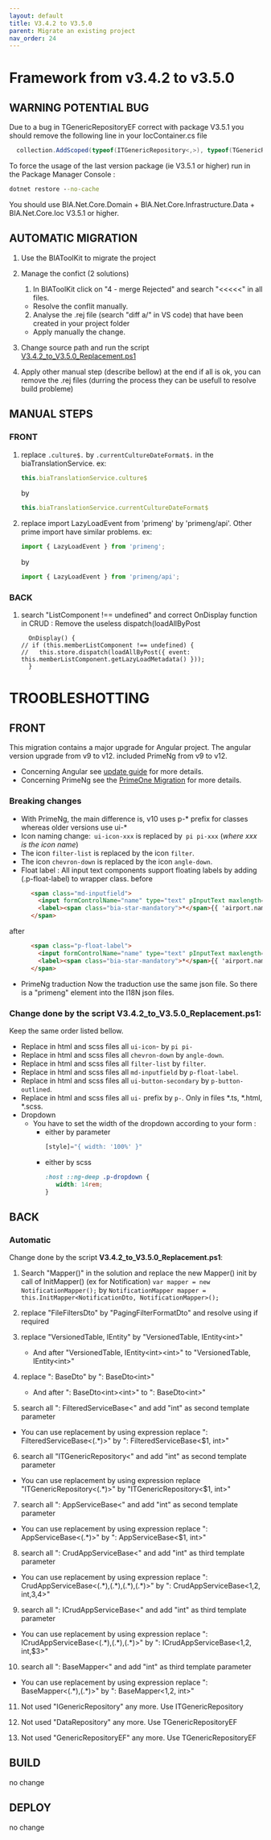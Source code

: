 ```yaml
---
layout: default
title: V3.4.2 to V3.5.0
parent: Migrate an existing project
nav_order: 24
---
```

# Framework from v3.4.2 to v3.5.0

## WARNING POTENTIAL BUG 
Due to a bug in TGenericRepositoryEF correct with package V3.5.1 you should remove the following line in your IocContainer.cs file 
``` csharp
  collection.AddScoped(typeof(ITGenericRepository<,>), typeof(TGenericRepositoryEF<,>));
```
To force the usage of the last version package (ie V3.5.1 or higher) run in the Package Manager Console : 
```cmd
dotnet restore --no-cache
```

You should use BIA.Net.Core.Domain + BIA.Net.Core.Infrastructure.Data + BIA.Net.Core.Ioc V3.5.1 or higher.


## AUTOMATIC MIGRATION
1. Use the BIAToolKit to migrate the project

2. Manage the confict (2 solutions)
   1. In BIAToolKit click on "4 - merge Rejected" and search "<<<<<" in all files.  
    * Resolve the conflit manually.
   2. Analyse the .rej file (search "diff a/" in VS code) that have been created in your project folder
     * Apply manually the change.

3. Change source path and run the script [V3.4.2_to_V3.5.0_Replacement.ps1](./Scripts/V3.4.2_to_V3.5.0_Replacement.ps1) 

4. Apply other manual step (describe bellow) at the end if all is ok, you can remove the .rej files (durring the process they can be usefull to resolve build probleme) 

## MANUAL STEPS
### FRONT
1. replace ```.culture$.``` by ```.currentCultureDateFormat$.``` in the biaTranslationService. ex:
    ```ts
    this.biaTranslationService.culture$
    ```
    by 
    ```ts
    this.biaTranslationService.currentCultureDateFormat$
    ```

2. replace import LazyLoadEvent from 'primeng' by 'primeng/api'. Other prime import have similar problems. ex:
    ```ts
    import { LazyLoadEvent } from 'primeng';
    ```
    by
    ```ts
    import { LazyLoadEvent } from 'primeng/api';
    ```

### BACK
1. search "ListComponent !== undefined" and correct OnDisplay function in CRUD : 
   Remove the useless dispatch(loadAllByPost 
    ```
      OnDisplay() {
    // if (this.memberListComponent !== undefined) {
    //   this.store.dispatch(loadAllByPost({ event: this.memberListComponent.getLazyLoadMetadata() }));
      }
    ```

# TROOBLESHOTTING
## FRONT
This migration contains a major upgrade for Angular project. The angular version upgrade from v9 to v12. included PrimeNg from v9 to v12.

* Concerning Angular see [update guide](https://update.angular.io/?l=3&v=9.1-12.0) for more details.
* Concerning PrimeNg see the [PrimeOne Migration](https://github.com/primefaces/primeng/wiki/PrimeOne-Migration) for more details.

### Breaking changes
* With PrimeNg, the main difference is, v10 uses p-* prefix for classes whereas older versions use ui-* 
* Icon naming change:` ui-icon-xxx` is replaced by` pi pi-xxx` (_where xxx is the icon name_)
* The icon `filter-list` is replaced by the icon `filter`.
* The icon `chevron-down` is replaced by the icon `angle-down`.
* Float label : All input text components support floating labels by adding (.p-float-label) to wrapper class.
before
```html
      <span class="md-inputfield">
        <input formControlName="name" type="text" pInputText maxlength="64" />
        <label><span class="bia-star-mandatory">*</span>{{ 'airport.name' | translate }}</label>
      </span>
```
after
```html
      <span class="p-float-label">
        <input formControlName="name" type="text" pInputText maxlength="64" />
        <label><span class="bia-star-mandatory">*</span>{{ 'airport.name' | translate }}</label>
      </span>
```
* PrimeNg traduction
Now the traduction use the same json file. So there is a "primeng" element into the I18N json files. 

### Change done by the script **V3.4.2_to_V3.5.0_Replacement.ps1**:
Keep the same order listed bellow.
* Replace in html and scss files all `ui-icon`- by `pi pi-`
* Replace in html and scss files all `chevron-down` by `angle-down`.
* Replace in html and scss files all `filter-list` by `filter`.
* Replace in html and scss files all `md-inputfield` by `p-float-label`.
* Replace in html and scss files all `ui-button-secondary` by `p-button-outlined`.
* Replace in html and scss files all `ui-` prefix by `p-`. Only in files *.ts, *.html, *.scss.
* Dropdown
  * You have to set the width of the dropdown according to your form :
    * either by parameter
        ```js 
        [style]="{ width: '100%' }" 
        ```
    * either by scss
        ```css
        :host ::ng-deep .p-dropdown {
           width: 14rem;
        }
        ```

## BACK
### Automatic
Change done by the script **V3.4.2_to_V3.5.0_Replacement.ps1**:

1. Search "Mapper()" in the solution and replace the new Mapper() init by call of InitMapper() (ex for Notification)
		```var mapper = new NotificationMapper();```
	by 
		```NotificationMapper mapper = this.InitMapper<NotificationDto, NotificationMapper>();```
		
2. replace "FileFiltersDto" by "PagingFilterFormatDto" and resolve using if required
   
3. replace "VersionedTable, IEntity" by "VersionedTable, IEntity\<int>" 
   - And after "VersionedTable, IEntity\<int>\<int>" to "VersionedTable, IEntity\<int>"

4. replace ": BaseDto" by ": BaseDto\<int>"
   - And after ": BaseDto\<int>\<int>" to ": BaseDto\<int>"

5. search all ": FilteredServiceBase<" and add "int" as second template parameter 
  * You can use replacement by using expression replace ": FilteredServiceBase<(.*)>" by ": FilteredServiceBase<$1, int>"
   
6. search all "ITGenericRepository<" and add "int" as second template parameter 
  * You can use replacement by using expression replace "ITGenericRepository<(.*)>" by "ITGenericRepository<$1, int>"

7. search all ": AppServiceBase<" and add "int" as second template parameter 
  * You can use replacement by using expression replace ": AppServiceBase<(.*)>" by ": AppServiceBase<$1, int>"
  
8.  search all ": CrudAppServiceBase<" and add "int" as third template parameter 
  * You can use replacement by using expression replace ": CrudAppServiceBase<(.\*),(.\*),(.\*),(.\*)>" by ": CrudAppServiceBase<$1,$2, int,$3,$4>"
    
9. search all ": ICrudAppServiceBase<" and add "int" as third template parameter 
  * You can use replacement by using expression replace ": ICrudAppServiceBase<(.\*),(.\*),(.\*)>" by ": ICrudAppServiceBase<$1,$2, int,$3>"
    
10. search all ": BaseMapper<" and add "int" as third template parameter
  * You can use replacement by using expression replace ": BaseMapper<(.\*),(.\*)>" by ": BaseMapper<$1,$2, int>"
   
11. Not used "IGenericRepository" any more. Use ITGenericRepository
    
12. Not used "DataRepository" any more. Use TGenericRepositoryEF

13. Not used "GenericRepositoryEF" any more. Use TGenericRepositoryEF

## BUILD 
no change

## DEPLOY
no change
